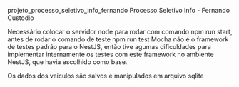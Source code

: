 projeto_processo_seletivo_info_fernando
Processo Seletivo Info - Fernando Custodio

Necessário colocar o servidor node para rodar com comando npm run start, antes de rodar o comando de teste npm run test
Mocha não é o framework de testes padrão para o NestJS, então tive agumas dificuldades para implementar internamente os testes com este framework no ambiente NestJS, que havia escolhido como base.

Os dados dos veiculos são salvos e manipulados em arquivo sqlite
